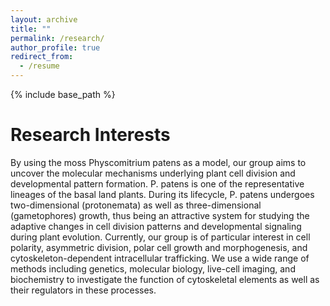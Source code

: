 ```yaml
---
layout: archive
title: ""
permalink: /research/
author_profile: true
redirect_from:
  - /resume
---
```


{% include base_path %}

Research Interests
======
By using the moss Physcomitrium patens as a model, our group aims to uncover the molecular mechanisms underlying plant cell division and developmental pattern formation. P. patens is one of the representative lineages of the basal land plants. During its lifecycle, P. patens undergoes two-dimensional (protonemata) as well as three-dimensional (gametophores) growth, thus being an attractive system for studying the adaptive changes in cell division patterns and developmental signaling during plant evolution. Currently, our group is of particular interest in cell polarity, asymmetric division, polar cell growth and morphogenesis, and cytoskeleton-dependent intracellular trafficking. We use a wide range of methods including genetics, molecular biology, live-cell imaging, and biochemistry to investigate the function of cytoskeletal elements as well as their regulators in these processes. 

    